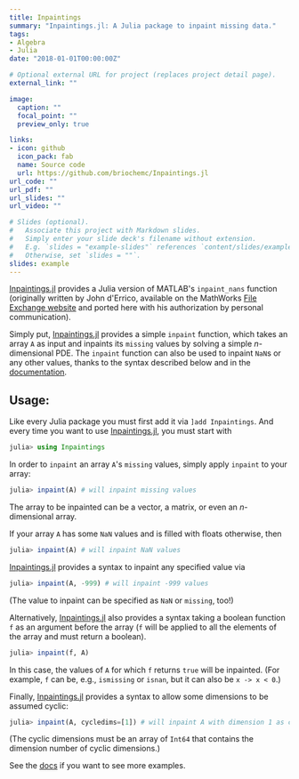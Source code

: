 ```yaml
---
title: Inpaintings
summary: "Inpaintings.jl: A Julia package to inpaint missing data."
tags:
- Algebra
- Julia
date: "2018-01-01T00:00:00Z"

# Optional external URL for project (replaces project detail page).
external_link: ""

image:
  caption: ""
  focal_point: ""
  preview_only: true

links:
- icon: github
  icon_pack: fab
  name: Source code
  url: https://github.com/briochemc/Inpaintings.jl
url_code: ""
url_pdf: ""
url_slides: ""
url_video: ""

# Slides (optional).
#   Associate this project with Markdown slides.
#   Simply enter your slide deck's filename without extension.
#   E.g. `slides = "example-slides"` references `content/slides/example-slides.md`.
#   Otherwise, set `slides = ""`.
slides: example
---
```


[Inpaintings.jl](https://github.com/briochemc/Inpaintings.jl) provides a Julia version of MATLAB's `inpaint_nans` function (originally written by John d'Errico, available on the MathWorks [File Exchange website](https://www.mathworks.com/matlabcentral/fileexchange/4551-inpaint_nans) and ported here with his authorization by personal communication).

Simply put, [Inpaintings.jl](https://github.com/briochemc/Inpaintings.jl) provides a simple `inpaint` function, which takes an array `A` as input and inpaints its `missing` values by solving a simple *n*-dimensional PDE.
The `inpaint` function can also be used to inpaint `NaN`s or any other values, thanks to the syntax described below and in the [documentation](https://briochemc.github.io/Inpaintings.jl/stable).

## Usage: 

Like every Julia package you must first add it via `]add Inpaintings`.
And every time you want to use [Inpaintings.jl](https://github.com/briochemc/Inpaintings.jl), you must start with
```julia
julia> using Inpaintings
```

In order to `inpaint` an array `A`'s `missing` values, simply apply `inpaint` to your array:
```julia
julia> inpaint(A) # will inpaint missing values
```
The array to be inpainted can be a vector, a matrix, or even an *n*-dimensional array. 

If your array `A` has some `NaN` values and is filled with floats otherwise, then
```julia
julia> inpaint(A) # will inpaint NaN values
```

[Inpaintings.jl](https://github.com/briochemc/Inpaintings.jl) provides a syntax to inpaint any specified value via
```julia
julia> inpaint(A, -999) # will inpaint -999 values
```
(The value to inpaint can be specified as `NaN` or `missing`, too!)

Alternatively, [Inpaintings.jl](https://github.com/briochemc/Inpaintings.jl) also provides a syntax taking a boolean function `f` as an argument before the array (`f` will be applied to all the elements of the array and must return a boolean).
```julia
julia> inpaint(f, A)
```
In this case, the values of `A` for which `f` returns `true` will be inpainted.
(For example, `f` can be, e.g., `ismissing` or `isnan`, but it can also be `x -> x < 0`.)

Finally, [Inpaintings.jl](https://github.com/briochemc/Inpaintings.jl) provides a syntax to allow some dimensions to be assumed cyclic: 
```julia
julia> inpaint(A, cycledims=[1]) # will inpaint A with dimension 1 as cyclic
```
(The cyclic dimensions must be an array of `Int64` that contains the dimension number of cyclic dimensions.)

See the [docs](https://briochemc.github.io/Inpaintings.jl/stable) if you want to see more examples.
